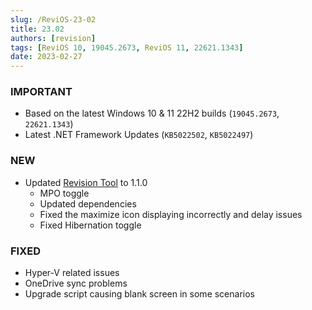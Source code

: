 ```yaml
---
slug: /ReviOS-23-02
title: 23.02
authors: [revision]
tags: [ReviOS 10, 19045.2673, ReviOS 11, 22621.1343]
date: 2023-02-27
---
```


### IMPORTANT
- Based on the latest Windows 10 & 11 22H2 builds (`19045.2673`, `22621.1343`)
- Latest .NET Framework Updates (`KB5022502`, `KB5022497`)

### NEW
- Updated [Revision Tool](https://github.com/MeetRevision/revision-tool) to 1.1.0
    - MPO toggle
    - Updated dependencies
    - Fixed the maximize icon displaying incorrectly and delay issues
    - Fixed Hibernation toggle

### FIXED
- Hyper-V related issues
- OneDrive sync problems
- Upgrade script causing blank screen in some scenarios
